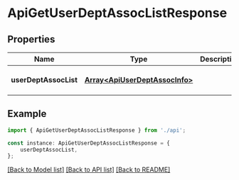 # ApiGetUserDeptAssocListResponse


## Properties

Name | Type | Description | Notes
------------ | ------------- | ------------- | -------------
**userDeptAssocList** | [**Array&lt;ApiUserDeptAssocInfo&gt;**](ApiUserDeptAssocInfo.md) |  | [optional] [default to undefined]

## Example

```typescript
import { ApiGetUserDeptAssocListResponse } from './api';

const instance: ApiGetUserDeptAssocListResponse = {
    userDeptAssocList,
};
```

[[Back to Model list]](../README.md#documentation-for-models) [[Back to API list]](../README.md#documentation-for-api-endpoints) [[Back to README]](../README.md)
